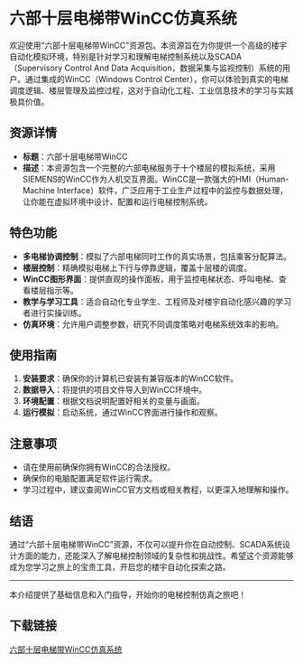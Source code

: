 # 六部十层电梯带WinCC仿真系统

欢迎使用“六部十层电梯带WinCC”资源包。本资源旨在为你提供一个高级的楼宇自动化模拟环境，特别是针对学习和理解电梯控制系统以及SCADA（Supervisory Control And Data Acquisition，数据采集与监视控制）系统的用户。通过集成的WinCC（Windows Control Center），你可以体验到真实的电梯调度逻辑、楼层管理及监控过程，这对于自动化工程、工业信息技术的学习与实践极具价值。

## 资源详情

- **标题**：六部十层电梯带WinCC
- **描述**：本资源包含一个完整的六部电梯服务于十个楼层的模拟系统，采用SIEMENS的WinCC作为人机交互界面。WinCC是一款强大的HMI（Human-Machine Interface）软件，广泛应用于工业生产过程中的监控与数据处理，让你能在虚拟环境中设计、配置和运行电梯控制系统。

## 特色功能

- **多电梯协调控制**：模拟了六部电梯同时工作的真实场景，包括乘客分配算法。
- **楼层控制**：精确模拟电梯上下行与停靠逻辑，覆盖十层楼的调度。
- **WinCC图形界面**：提供直观的操作面板，用于监控电梯状态、呼叫电梯、查看楼层指示等。
- **教学与学习工具**：适合自动化专业学生、工程师及对楼宇自动化感兴趣的学习者进行实操训练。
- **仿真环境**：允许用户调整参数，研究不同调度策略对电梯系统效率的影响。

## 使用指南

1. **安装要求**：确保你的计算机已安装有兼容版本的WinCC软件。
2. **数据导入**：将提供的项目文件导入到WinCC环境中。
3. **环境配置**：根据文档说明配置好相关的变量与画面。
4. **运行模拟**：启动系统，通过WinCC界面进行操作和观察。

## 注意事项

- 请在使用前确保你拥有WinCC的合法授权。
- 确保你的电脑配置满足软件运行需求。
- 学习过程中，建议查阅WinCC官方文档或相关教程，以更深入地理解和操作。

## 结语

通过“六部十层电梯带WinCC”资源，不仅可以提升你在自动控制、SCADA系统设计方面的能力，还能深入了解电梯控制领域的复杂性和挑战性。希望这个资源能够成为您学习之旅上的宝贵工具，开启您的楼宇自动化探索之路。

---

本介绍提供了基础信息和入门指导，开始你的电梯控制仿真之旅吧！

## 下载链接

[六部十层电梯带WinCC仿真系统](https://pan.quark.cn/s/dadfdec9fd0c)